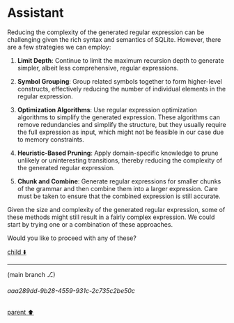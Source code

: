 # Assistant

Reducing the complexity of the generated regular expression can be challenging given the rich syntax and semantics of SQLite. However, there are a few strategies we can employ:

1. **Limit Depth**: Continue to limit the maximum recursion depth to generate simpler, albeit less comprehensive, regular expressions.
  
2. **Symbol Grouping**: Group related symbols together to form higher-level constructs, effectively reducing the number of individual elements in the regular expression.

3. **Optimization Algorithms**: Use regular expression optimization algorithms to simplify the generated expression. These algorithms can remove redundancies and simplify the structure, but they usually require the full expression as input, which might not be feasible in our case due to memory constraints.

4. **Heuristic-Based Pruning**: Apply domain-specific knowledge to prune unlikely or uninteresting transitions, thereby reducing the complexity of the generated regular expression.

5. **Chunk and Combine**: Generate regular expressions for smaller chunks of the grammar and then combine them into a larger expression. Care must be taken to ensure that the combined expression is still accurate.

Given the size and complexity of the generated regular expression, some of these methods might still result in a fairly complex expression. We could start by trying one or a combination of these approaches.

Would you like to proceed with any of these?

[child ⬇️](#aaa289dd-9b28-4559-931c-2c735c2be50c)

---

(main branch ⎇)
###### aaa289dd-9b28-4559-931c-2c735c2be50c
[parent ⬆️](#3a7b97a0-9787-4b62-80af-cdc278056fdf)

